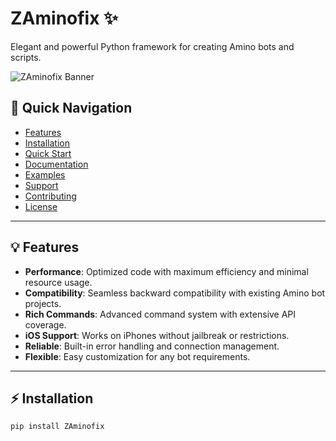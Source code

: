 # ZAminofix ✨

Elegant and powerful Python framework for creating Amino bots and scripts.

![ZAminofix Banner](https://example.com/za-minofix-banner.png)

## 🚀 Quick Navigation

- [Features](#-features)
- [Installation](#-installation)
- [Quick Start](#-quick-start)
- [Documentation](#-documentation)
- [Examples](#-examples)
- [Support](#-support)
- [Contributing](#-contributing)
- [License](#-license)

---

## 💡 Features

- **Performance**: Optimized code with maximum efficiency and minimal resource usage.
- **Compatibility**: Seamless backward compatibility with existing Amino bot projects.
- **Rich Commands**: Advanced command system with extensive API coverage.
- **iOS Support**: Works on iPhones without jailbreak or restrictions.
- **Reliable**: Built-in error handling and connection management.
- **Flexible**: Easy customization for any bot requirements.

---

## ⚡ Installation

```bash
pip install ZAminofix
